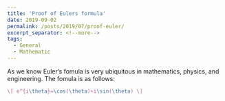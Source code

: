 ```yaml
---
title: 'Proof of Eulers formula'
date: 2019-09-02
permalink: /posts/2019/07/proof-euler/
excerpt_separator: <!--more-->
tags:
  - General
  - Mathematic
---
```


As we know Euler’s fomula is very ubiquitous in mathematics, physics, and engineering. The fomula is as follows:
```Latex
\[ e^{i\theta}=\cos(\theta)+i\sin(\theta) \]
```
